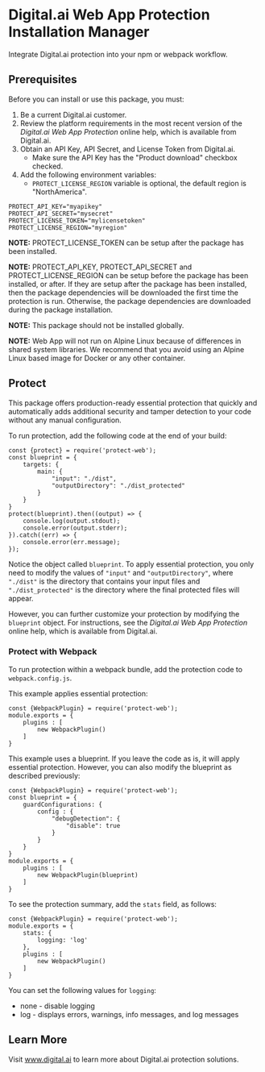 # Digital.ai Web App Protection Installation Manager

Integrate Digital.ai protection into your npm or webpack workflow.

## Prerequisites

Before you can install or use this package, you must:

1. Be a current Digital.ai customer.
2. Review the platform requirements in the most recent version of the *Digital.ai Web App Protection* online help, which is available from Digital.ai.
3. Obtain an API Key, API Secret, and License Token from Digital.ai.
    * Make sure the API Key has the "Product download" checkbox checked.
4. Add the following environment variables:
    * `PROTECT_LICENSE_REGION` variable is optional, the default region is "NorthAmerica".

```
PROTECT_API_KEY="myapikey"
PROTECT_API_SECRET="mysecret"
PROTECT_LICENSE_TOKEN="mylicensetoken"
PROTECT_LICENSE_REGION="myregion"
```

**NOTE:** PROTECT_LICENSE_TOKEN can be setup after the package has been installed.

**NOTE:** PROTECT_API_KEY, PROTECT_API_SECRET and PROTECT_LICENSE_REGION can be setup before the package has been installed, or after. If they are setup after the package has been installed, then the package dependencies will be downloaded the first time the protection is run. Otherwise, the package dependencies are downloaded during the package installation.

**NOTE:** This package should not be installed globally.

**NOTE:** Web App will not run on Alpine Linux because of differences in shared system libraries. We recommend that you avoid using an Alpine Linux based image for Docker or any other container.

## Protect

This package offers production-ready essential protection that quickly and automatically adds additional security and tamper detection to your code without any manual configuration.

To run protection, add the following code at the end of your build:

```
const {protect} = require('protect-web');
const blueprint = {
    targets: {
        main: {
            "input": "./dist",
            "outputDirectory": "./dist_protected"
        }
    }
}
protect(blueprint).then((output) => {
    console.log(output.stdout);
    console.error(output.stderr);
}).catch((err) => {
    console.error(err.message);
});
```

Notice the object called `blueprint`. To apply essential protection, you only need to modify the values of `"input"` and `"outputDirectory"`, where `"./dist"` is the directory that contains your input files and `"./dist_protected"` is the directory where the final protected files will appear.

However, you can further customize your protection by modifying the `blueprint` object. For instructions, see the *Digital.ai Web App Protection* online help, which is available from Digital.ai.


### Protect with Webpack

To run protection within a webpack bundle, add the protection code to `webpack.config.js`.

This example applies essential protection:

```
const {WebpackPlugin} = require('protect-web');
module.exports = {
    plugins : [
        new WebpackPlugin()
    ]
}
```

This example uses a blueprint. If you leave the code as is, it will apply essential protection. However, you can also modify the blueprint as described previously:

```
const {WebpackPlugin} = require('protect-web');
const blueprint = {
    guardConfigurations: {
        config : {
            "debugDetection": {
                "disable": true
            }
        }
    }
}
module.exports = {
    plugins : [
        new WebpackPlugin(blueprint)
    ]
}
```

To see the protection summary, add the ```stats``` field, as follows:

```
const {WebpackPlugin} = require('protect-web');
module.exports = {
    stats: {
        logging: 'log'
    },
    plugins : [
        new WebpackPlugin()
    ]
}
```

You can set the following values for ```logging```:
- none - disable logging
- log - displays errors, warnings, info messages, and log messages

## Learn More

Visit www.digital.ai to learn more about Digital.ai protection solutions.
